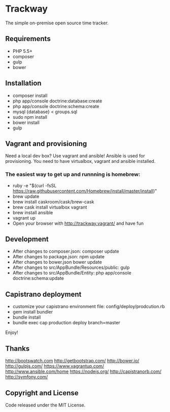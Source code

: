 Trackway
========================

The simple on-premise open source time tracker.

## Requirements
* PHP 5.5+
* composer
* gulp
* bower

## Installation
* composer install
* php app/console doctrine:database:create
* php app/console doctrine:schema:create
* mysql {database} < groups.sql
* sudo npm install
* bower install
* gulp

## Vagrant and provisioning
Need a local dev box? Use vagrant and ansible!
Ansible is used for provisioning.
You need to have virtualbox, vagrant and ansible installed.

### The easiest way to get up and runnning is homebrew:
* ruby -e "$(curl -fsSL https://raw.githubusercontent.com/Homebrew/install/master/install)"
* brew update
* brew install caskroom/cask/brew-cask 
* brew cask install virtualbox vagrant
* brew install ansible
* vagrant up
* Open your browser with http://trackway.vagrant/ and have fun

## Development
* After changes to composer.json: composer update
* After changes to package.json: npm update
* After changes to bower.json bower update
* After changes to src/AppBundle/Resources/public: gulp
* After changes to src/AppBundle/Entity: php app/console doctrine:schema:update

## Capistrano deployment
* customize your capistrano environment file: config/deploy/prodcution.rb
* gem install bundler
* bundle install
* bundle exec cap production deploy branch=master

Enjoy!

## Thanks

http://bootswatch.com
http://getbootstrap.com/
http://bower.io/
http://gulpjs.com/
https://www.vagrantup.com/
http://www.ansible.com/home
https://nodejs.org/
http://capistranorb.com/
http://symfony.com/

## Copyright and License

Code released under the MIT License.